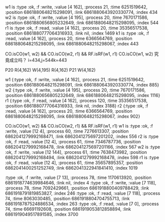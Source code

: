 # 
w1 is :type :ok, :f :write, :value [4 162], :process 21, :time 6251519642, :position 6861880648215298091, :link 6861880643920330774, :index 434
w2 is :type :ok, :f :write, :value [4 195], :process 20, :time 7670171586, :position 6861880656805232649, :link 6861880648215298095, :index 544
r1 is :type :ok, :f :read, :value [4 162], :process 20, :time 35356517538, :position 6861880777064316933, :link nil, :index 1469
k1 is :type :ok, :f :read, :value [4 162], :process 20, :time 6366564769, :position 6861880648215298095, :link 6861880648215298067, :index 443

CO.isCO(w1, w2) && CO.isCO(w2, r1) && RF.isRF(w1, r1)
CO.isCO(w1, w2) 究竟成立吗？
i=434,j=544k=443

P20  R(4,162) W(4,195) R(4,162)
P21  W(4,162)

w1 {:type :ok, :f :write, :value [4 162], :process 21, :time 6251519642, :position 6861880648215298091, :link 6861880643920330774, :index 885}
w2 {:type :ok, :f :write, :value [4 195], :process 20, :time 7670171586, :position 6861880656805232649, :link 6861880648215298095, :index 1116}
r1 {:type :ok, :f :read, :value [4 162], :process 120, :time 35356517538, :position 6861880777064316933, :link nil, :index 3188}
r2 {:type :ok, :f :read, :value [4 162], :process 20, :time 6366564769, :position 6861880648215298095, :link 6861880648215298067, :index 902}


CO.isCO(w1, w2) && CO.isCO(w2, r1) && RF.isRF(w1, r1)
w1 is :type :ok, :f :write, :value [12 4], :process 60, :time 7276613307, :position 6862041279992168471, :link 6862041275697201202, :index 556
r2 is :type :ok, :f :read, :value [12 4], :process 61, :time 7346787736, :position 6862041279992168478, :link 6862041275697201166, :index 567
w2 is :type :ok, :f :write, :value [12 144], :process 61, :time 7638473982, :position 6862041279992168494, :link 6862041279992168478, :index 598
r1 is :type :ok, :f :read, :value [12 4], :process 61, :time 35657895357, :position 6862041400251252749, :link 6862041322941841410, :index 1019

:type :ok, :f :write, :value [7 13],  :process 78, :time 1170613920,  :position 6861918774639984646, :link nil, :index 4
:type :ok, :f :write, :value [7 118], :process 78, :time 7092429661,  :position 6861918800409788429, :link 6861918791819853827, :index 246
:type :ok, :f :read,  :value [7 118], :process 74, :time 8063030485,  :position 6861918804704755713, :link 6861918787524886534, :index 263
:type :ok, :f :read,  :value [7 0],   :process 74, :time 66691192608, :position 6861919053812858894, :link 6861919049517891585, :index 3700
